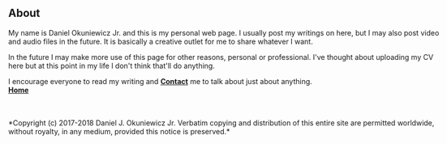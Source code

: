 <table>
	<link rel="stylesheet" type="text/css" href="stylesheet.css">
	<body style="max-width: 1080px">
<table>

## About

My name is Daniel Okuniewicz Jr. and this is my personal web page. I usually post my writings on here, but I may also post video and audio files in the future. It is basically a creative outlet for me to share whatever I want.

In the future I may make more use of this page for other reasons, personal or professional. I've thought about uploading my CV here but at this point in my life I don't think that'll do anything.

I encourage everyone to read my writing and [**Contact**](contact.html) me to talk about just about anything.
<br>
[**Home**](index.html)<br><br><br>
<footer>
*Copyright (c) 2017-2018 Daniel J. Okuniewicz Jr. Verbatim copying and distribution of this entire site are permitted worldwide, without royalty, in any medium, provided this notice is preserved.*
</footer>
